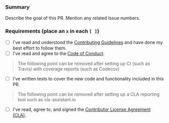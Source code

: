 ###  Summary

Describe the goal of this PR. Mention any related Issue numbers.

### Requirements (place an `x` in each `[ ]`)

* [ ] I've read and understood the [Contributing Guidelines](https://github.com/slackhq/slack-astra-app/blob/master/.github/contributing.md) and have done my best effort to follow them.
* [ ] I've read and agree to the [Code of Conduct](https://slackhq.github.io/code-of-conduct).

> The following point can be removed after setting up CI (such as Travis) with coverage reports (such as Codecov)

* [ ] I've written tests to cover the new code and functionality included in this PR.

> The following point can be removed after setting up a CLA reporting tool such as cla-assistant.io

* [ ] I've read, agree to, and signed the [Contributor License Agreement (CLA)](https://cla-assistant.io/slackhq/slack-astra-app).
